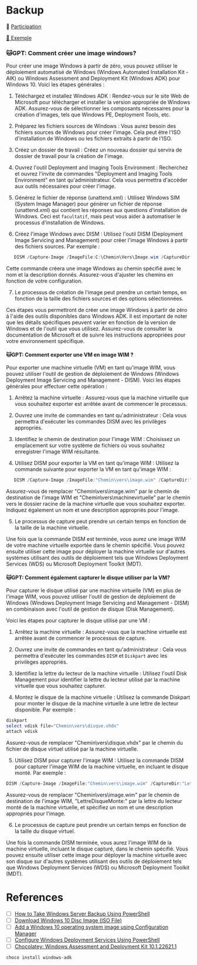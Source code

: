 # Backup

:tada: [Participation](.scripts/Participation.md)

[ :abacus: Exemple](.docs)

### :cat:GPT: Comment créer une image windows?

Pour créer une image Windows à partir de zéro, vous pouvez utiliser le déploiement automatisé de Windows (Windows Automated Installation Kit - AIK) ou Windows Assessment and Deployment Kit (Windows ADK) pour Windows 10. Voici les étapes générales :

1. Téléchargez et installez Windows ADK : Rendez-vous sur le site Web de Microsoft pour télécharger et installer la version appropriée de Windows ADK. Assurez-vous de sélectionner les composants nécessaires pour la création d'images, tels que Windows PE, Deployment Tools, etc.


2. Préparez les fichiers sources de Windows : Vous aurez besoin des fichiers sources de Windows pour créer l'image. Cela peut être l'ISO d'installation de Windows ou les fichiers extraits à partir de l'ISO.

3. Créez un dossier de travail : Créez un nouveau dossier qui servira de dossier de travail pour la création de l'image.

4. Ouvrez l'outil Deployment and Imaging Tools Environment : Recherchez et ouvrez l'invite de commandes "Deployment and Imaging Tools Environment" en tant qu'administrateur. Cela vous permettra d'accéder aux outils nécessaires pour créer l'image.

5. Générez le fichier de réponse (unattend.xml) : Utilisez Windows SIM (System Image Manager) pour générer un fichier de réponse (unattend.xml) qui contient les réponses aux questions d'installation de Windows. Ceci est `facultatif`, mais peut vous aider à automatiser le processus d'installation de Windows.

6. Créez l'image Windows avec DISM : Utilisez l'outil DISM (Deployment Image Servicing and Management) pour créer l'image Windows à partir des fichiers sources. Par exemple :

```powershell
   DISM /Capture-Image /ImageFile:C:\Chemin\Vers\Image.wim /CaptureDir:C:\Chemin\Vers\FichiersSources /Name:"Nom de l'image" /Description:"Description de l'image" /Compress:Maximum
```

   Cette commande créera une image Windows au chemin spécifié avec le nom et la description donnés. Assurez-vous d'ajuster les chemins en fonction de votre configuration.

7. Le processus de création de l'image peut prendre un certain temps, en fonction de la taille des fichiers sources et des options sélectionnées.

Ces étapes vous permettront de créer une image Windows à partir de zéro à l'aide des outils disponibles dans Windows ADK. Il est important de noter que les détails spécifiques peuvent varier en fonction de la version de Windows et de l'outil que vous utilisez. Assurez-vous de consulter la documentation de Microsoft et de suivre les instructions appropriées pour votre environnement spécifique.


#### :cat:GPT: Comment exporter une VM en image WIM ?

Pour exporter une machine virtuelle (VM) en tant qu'image WIM, vous pouvez utiliser l'outil de gestion de déploiement de Windows (Windows Deployment Image Servicing and Management - DISM). Voici les étapes générales pour effectuer cette opération :

1. Arrêtez la machine virtuelle : Assurez-vous que la machine virtuelle que vous souhaitez exporter est arrêtée avant de commencer le processus.

2. Ouvrez une invite de commandes en tant qu'administrateur : Cela vous permettra d'exécuter les commandes DISM avec les privilèges appropriés.

3. Identifiez le chemin de destination pour l'image WIM : Choisissez un emplacement sur votre système de fichiers où vous souhaitez enregistrer l'image WIM résultante.

4. Utilisez DISM pour exporter la VM en tant qu'image WIM : Utilisez la commande suivante pour exporter la VM en tant qu'image WIM :

```powershell
   DISM /Capture-Image /ImageFile:"Chemin\vers\image.wim" /CaptureDir:"Chemin\vers\machinevirtuelle" /Name:"Nom de l'image" /Description:"Description de l'image" /Compress:Maximum
```

   Assurez-vous de remplacer "Chemin\vers\image.wim" par le chemin de destination de l'image WIM et "Chemin\vers\machinevirtuelle" par le chemin vers le dossier racine de la machine virtuelle que vous souhaitez exporter. Indiquez également un nom et une description appropriés pour l'image.

5. Le processus de capture peut prendre un certain temps en fonction de la taille de la machine virtuelle.

Une fois que la commande DISM est terminée, vous aurez une image WIM de votre machine virtuelle exportée dans le chemin spécifié. Vous pouvez ensuite utiliser cette image pour déployer la machine virtuelle sur d'autres systèmes utilisant des outils de déploiement tels que Windows Deployment Services (WDS) ou Microsoft Deployment Toolkit (MDT).


#### :cat:GPT: Comment également capturer le disque utiliser par la VM?

Pour capturer le disque utilisé par une machine virtuelle (VM) en plus de l'image WIM, vous pouvez utiliser l'outil de gestion de déploiement de Windows (Windows Deployment Image Servicing and Management - DISM) en combinaison avec l'outil de gestion de disque (Disk Management).

Voici les étapes pour capturer le disque utilisé par une VM :

1. Arrêtez la machine virtuelle : Assurez-vous que la machine virtuelle est arrêtée avant de commencer le processus de capture.

2. Ouvrez une invite de commandes en tant qu'administrateur : Cela vous permettra d'exécuter les commandes `DISM` et `Diskpart` avec les privilèges appropriés.

3. Identifiez la lettre du lecteur de la machine virtuelle : Utilisez l'outil Disk Management pour identifier la lettre du lecteur utilisé par la machine virtuelle que vous souhaitez capturer.

4. Montez le disque de la machine virtuelle : Utilisez la commande Diskpart pour monter le disque de la machine virtuelle à une lettre de lecteur disponible. Par exemple :

```powershell
diskpart
select vdisk file="Chemin\vers\disque.vhdx"
attach vdisk
```

   Assurez-vous de remplacer "Chemin\vers\disque.vhdx" par le chemin du fichier de disque virtuel utilisé par la machine virtuelle.

5. Utilisez DISM pour capturer l'image WIM : Utilisez la commande DISM pour capturer l'image WIM de la machine virtuelle, en incluant le disque monté. Par exemple :

```powershell
DISM /Capture-Image /ImageFile:"Chemin\vers\image.wim" /CaptureDir:"LettreDisqueMonte:\" /Name:"Nom de l'image" /Description:"Description de l'image" /Compress:Maximum
```

   Assurez-vous de remplacer "Chemin\vers\image.wim" par le chemin de destination de l'image WIM, "LettreDisqueMonte:\" par la lettre du lecteur monté de la machine virtuelle, et spécifiez un nom et une description appropriés pour l'image.

6. Le processus de capture peut prendre un certain temps en fonction de la taille du disque virtuel.

Une fois la commande DISM terminée, vous aurez l'image WIM de la machine virtuelle, incluant le disque capturé, dans le chemin spécifié. Vous pouvez ensuite utiliser cette image pour déployer la machine virtuelle avec son disque sur d'autres systèmes utilisant des outils de déploiement tels que Windows Deployment Services (WDS) ou Microsoft Deployment Toolkit (MDT).

# References

- [ ] [How to Take Windows Server Backup Using PowerShell](https://www.ubackup.com/windows-server/windows-server-backup-powershell.html)
- [ ] [Download Windows 10 Disc Image (ISO File)](https://www.microsoft.com/en-us/software-download/windows10ISO)
- [ ] [Add a Windows 10 operating system image using Configuration Manager](https://learn.microsoft.com/en-us/windows/deployment/deploy-windows-cm/add-a-windows-10-operating-system-image-using-configuration-manager)
- [ ] [Configure Windows Deployment Services Using PowerShell](https://mcpmag.com/articles/2018/12/13/configure-wds-using-powershell.aspx)
- [ ] [Chocolatey: Windows Assessment and Deployment Kit 10.1.22621.1](https://community.chocolatey.org/packages/windows-adk)

```bash
choco install windows-adk
```

